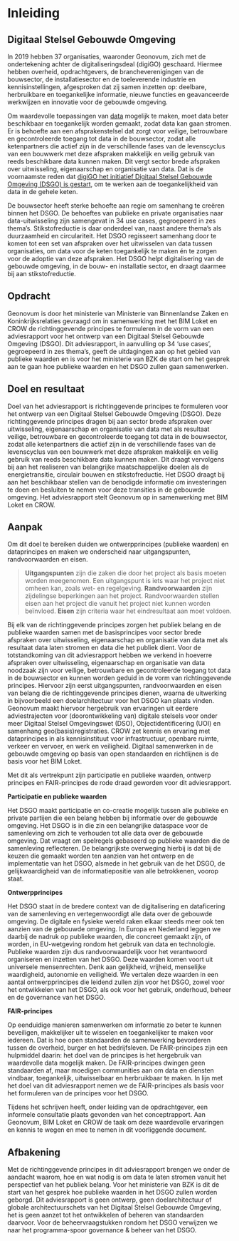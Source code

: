 Inleiding
=========

Digitaal Stelsel Gebouwde Omgeving
----------------------------------

In 2019 hebben 37 organisaties, waaronder Geonovum, zich met de ondertekening
achter de digitaliseringsdeal (digiGO) geschaard. Hiermee hebben overheid,
opdrachtgevers, de brancheverenigingen van de bouwsector, de installatiesector
en de toeleverende industrie en kennisinstellingen, afgesproken dat zij samen
inzetten op: deelbare, herbruikbare en toegankelijke informatie, nieuwe functies
en geavanceerde werkwijzen en innovatie voor de gebouwde omgeving.

Om waardevolle toepassingen van [data](#data-datasets-en-metadata) mogelijk te maken, moet data beter
beschikbaar en toegankelijk worden gemaakt, zodat data kan gaan stromen. Er is behoefte aan een
afsprakenstelsel dat zorgt voor veilige, betrouwbare en gecontroleerde toegang
tot data in de bouwsector, zodat alle ketenpartners die actief zijn in de
verschillende fases van de levenscyclus van een bouwwerk met deze afspraken
makkelijk en veilig gebruik van reeds beschikbare data kunnen maken. Dit vergt
sector brede afspraken over uitwisseling, eigenaarschap en organisatie van data.
Dat is de voornaamste reden dat [digiGO het initiatief Digitaal Stelsel Gebouwde Omgeving
(DSGO) is gestart](https://digigo.nu/over+digigo/wat+is+digigo/default.aspx), om te werken aan de toegankelijkheid van data in de gehele
keten.

De bouwsector heeft sterke behoefte aan regie om samenhang te creëren binnen het DSGO. De behoeftes van publieke en
private organisaties naar data-uitwisseling zijn samengevat in 34 use cases,
gegroepeerd in zes thema’s. Stikstofreductie is daar onderdeel van, naast andere
thema’s als duurzaamheid en circulariteit. Het DSGO regisseert samenhang door te
komen tot een set van afspraken over het uitwisselen van data tussen
organisaties, om data voor de keten toegankelijk te maken én te zorgen voor de
adoptie van deze afspraken. Het DSGO helpt digitalisering van de gebouwde omgeving, in de bouw- en
installatie sector, en draagt daarmee bij aan stikstofreductie.

Opdracht
--------

Geonovum is door het ministerie van Ministerie van Binnenlandse Zaken en Koninkrijksrelaties 
gevraagd om in samenwerking met het BIM Loket en CROW de richtinggevende principes te formuleren 
in de vorm van een adviesrapport voor het ontwerp van een Digitaal Stelsel Gebouwde Omgeving (DSGO).
Dit adviesrapport, in aanvulling op 34 ‘use cases’, gegroepeerd in zes thema’s, geeft de uitdagingen 
aan op het gebied van publieke waarden en is voor het ministerie van BZK de start om het gesprek 
aan te gaan hoe publieke waarden en het DSGO zullen gaan samenwerken. 

Doel en resultaat
-----------------

Doel van het adviesrapport is richtinggevende principes te formuleren voor het
ontwerp van een Digitaal Stelsel Gebouwde Omgeving (DSGO). Deze richtinggevende
principes dragen bij aan sector brede afspraken over uitwisseling, eigenaarschap
en organisatie van data met als resultaat veilige, betrouwbare en gecontroleerde
toegang tot data in de bouwsector, zodat alle ketenpartners die actief zijn in
de verschillende fases van de levenscyclus van een bouwwerk met deze afspraken
makkelijk en veilig gebruik van reeds beschikbare data kunnen maken. Dit draagt 
vervolgens bij aan het realiseren van belangrijke maatschappelijke doelen als de 
energietransitie, circulair bouwen en stikstofreductie. Het DSGO draagt bij aan het 
beschikbaar stellen van de benodigde informatie om investeringen te doen en besluiten 
te nemen voor deze transities in de gebouwde omgeving. Het
adviesrapport stelt Geonovum op in samenwerking met BIM Loket en CROW.

Aanpak
------

Om dit doel te bereiken duiden we ontwerpprincipes (publieke waarden) en dataprincipes en maken we onderscheid naar
uitgangspunten, randvoorwaarden en eisen. 

> **Uitgangspunten** zijn die zaken die door het project als basis moeten worden meegenomen. Een uitgangspunt is iets waar het project niet omheen kan, 
> zoals wet- en regelgeving. 
> **Randvoorwaarden** zijn zijdelingse beperkingen aan het project. Randvoorwaarden stellen eisen aan het project die vanuit het project niet kunnen worden beïnvloed.
> **Eisen** zijn criteria waar het eindresultaat aan moet voldoen.

Bij elk van de richtinggevende
principes zorgen het publiek belang en de publieke waarden samen met de basisprincipes
voor sector brede afspraken over uitwisseling, eigenaarschap en organisatie van
data met als resultaat data laten stromen en data die het publiek dient. 
Voor de totstandkoming van dit adviesrapport hebben we verkend in hoeverre afspraken over uitwisseling, 
eigenaarschap en organisatie van data noodzaak zijn voor veilige, betrouwbare en gecontroleerde toegang 
tot data in de bouwsector en kunnen worden geduid in de vorm van richtinggevende principes. Hiervoor 
zijn eerst uitgangspunten, randvoorwaarden en eisen van belang die de richtinggevende principes dienen, 
waarna de uitwerking in bijvoorbeeld een doelarchitectuur voor het DSGO kan plaats vinden. 
Geonovum maakt hiervoor hergebruik van ervaringen uit eerdere adviestrajecten voor (doorontwikkeling van) 
digitale stelsels voor onder meer  Digitaal Stelsel Omgevingswet (DSO), Objectidentificering (UOI) en 
samenhang geo(basis)registraties. CROW zet kennis en ervaring met dataprincipes in als kennisinstituut 
voor infrastructuur, openbare ruimte, verkeer en vervoer, en werk en veiligheid. Digitaal samenwerken 
in de gebouwde omgeving op basis van open standaarden en richtlijnen is de basis voor het BIM Loket. 

Met dit als vertrekpunt zijn participatie en publieke waarden, ontwerp principes en FAIR-principes de rode draad geworden voor dit adviesrapport. 

**Participatie en publieke waarden**

Het DSGO maakt participatie en co-creatie mogelijk tussen alle publieke en
private partijen die een belang hebben bij informatie over de gebouwde omgeving.
Het DSGO is in die zin een belangrijke dataspace voor de samenleving om zich te
verhouden tot alle data over de gebouwde omgeving. Dat vraagt om spelregels
gebaseerd op publieke waarden die de samenleving reflecteren. De belangrijkste
overweging hierbij is dat bij de keuzen die gemaakt worden ten aanzien van het
ontwerp en de implementatie van het DSGO, alsmede in het gebruik van de het
DSGO, de gelijkwaardigheid van de informatiepositie van alle betrokkenen, voorop
staat.

**Ontwerpprincipes**

Het DSGO staat in de bredere context van de digitalisering en dataficering van de
samenleving en vertegenwoordigt alle data over de gebouwde omgeving. De digitale
en fysieke wereld raken elkaar steeds meer ook ten aanzien van de gebouwde
omgeving. In Europa en Nederland leggen we daarbij de nadruk op publieke
waarden, die concreet gemaakt zijn, of worden, in EU-wetgeving rondom het gebruik
van data en technologie. Publieke waarden zijn dus randvoorwaardelijk voor het
verantwoord organiseren en inzetten van het DSGO. Deze waarden komen voort uit
universele mensenrechten. Denk aan gelijkheid, vrijheid, menselijke waardigheid,
autonomie en veiligheid. We vertalen deze waarden in een aantal ontwerpprincipes
die leidend zullen zijn voor het DSGO, zowel voor het ontwikkelen van het DSGO,
als ook voor het gebruik, onderhoud, beheer en de governance van het DSGO.

**FAIR-principes**

Op eenduidige manieren samenwerken om informatie zo beter te kunnen beveiligen,
makkelijker uit te wisselen en toegankelijker te maken voor iedereen. Dat is hoe
open standaarden de samenwerking bevorderen tussen de overheid, burger en het
bedrijfsleven. De FAIR-principes zijn een hulpmiddel daarin: het doel van de
principes is het hergebruik van waardevolle data mogelijk maken. De FAIR-principes
dwingen geen standaarden af, maar moedigen communities aan om data
en diensten vindbaar, toegankelijk, uitwisselbaar en herbruikbaar te maken. In
lijn met het doel van dit adviesrapport nemen we de FAIR-principes als basis
voor het formuleren van de principes voor het DSGO.

Tijdens het schrijven heeft, onder leiding van de opdrachtgever, een informele 
consultatie plaats gevonden van het conceptrapport. Aan Geonovum, BIM Loket en CROW 
de taak om deze waardevolle ervaringen en kennis te wegen en mee te nemen in dit 
voorliggende document. 

Afbakening
----------

Met de richtinggevende principes in dit adviesrapport brengen we onder de aandacht waarom, 
hoe en wat nodig is om data te laten stromen vanuit het perspectief van het publiek belang. 
Voor het ministerie van BZK is dit de start van het gesprek hoe publieke waarden in het DSGO 
zullen worden geborgd. Dit adviesrapport is geen ontwerp, geen doelarchitectuur of globale architectuurschets
van het Digitaal Stelsel Gebouwde Omgeving, het is geen aanzet tot het ontwikkelen of beheren 
van standaarden daarvoor. Voor de beheervraagstukken rondom het DSGO verwijzen we naar het 
programma-spoor governance & beheer van het DSGO. 
